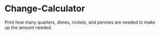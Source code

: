 # Change-Calculator
Print how many quarters, dimes, nickels, and pennies are needed to make up the amount needed.
